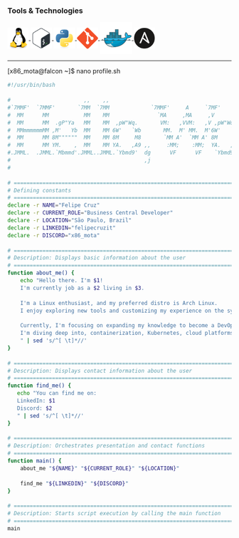### Tools & Technologies

<div style="display: inline_block">
    <a href="https://www.kernel.org/" title="Linux">
        <img align="center" alt="Linux" height="48" width="48" src="https://github.com/devicons/devicon/blob/master/icons/linux/linux-original.svg">
    </a>
    <a href="https://www.gnu.org/savannah-checkouts/gnu/bash/manual/bash.html" title="Shell Script">    
        <img align="center" alt="Shell Script" height="48" width="48" src="https://github.com/devicons/devicon/blob/master/icons/bash/bash-original.svg">
    </a>
    <a href="https://www.python.org" title="Python">
        <img align="center" alt="Python" height="48" width="48" src="https://github.com/devicons/devicon/blob/master/icons/python/python-original.svg">
    </a>
    <a href="https://git-scm.com/" title="Git">
        <img align="center" alt="Git" height="48" width="48" src="https://github.com/devicons/devicon/blob/master/icons/git/git-original.svg">
    </a>
    <a href="https://www.docker.com/" title="Docker">
        <img align="center" alt="Docker" height="72" width="72" src="https://github.com/devicons/devicon/blob/master/icons/docker/docker-original.svg">
    </a>
    <a href="https://www.ansible.com/" title="Ansible">
        <img align="center" alt="Ansible" height="48" width="48" src="https://github.com/devicons/devicon/blob/master/icons/ansible/ansible-original.svg">
    </a>
</div>

---

[x86_mota@falcon ~]$ nano profile.sh

```bash
#!/usr/bin/bash

#                       ,,    ,,                                                       ,,    
#`7MMF'  `7MMF'       `7MM  `7MM             `7MMF'     A     `7MF'                  `7MM  OO
#  MM      MM           MM    MM               `MA     ,MA     ,V                      MM  88
#  MM      MM  .gP"Ya   MM    MM  ,pW"Wq.       VM:   ,VVM:   ,V ,pW"Wq.`7Mb,od8  ,M""bMM  ||
#  MMmmmmmmMM ,M'   Yb  MM    MM 6W'   `Wb       MM.  M' MM.  M'6W'   `Wb MM' "',AP    MM  ||
#  MM      MM 8M""""""  MM    MM 8M     M8       `MM A'  `MM A' 8M     M8 MM    8MI    MM  `'
#  MM      MM YM.    ,  MM    MM YA.   ,A9 ,,     :MM;    :MM;  YA.   ,A9 MM    `Mb    MM  ,,
#.JMML.  .JMML.`Mbmmd'.JMML..JMML.`Ybmd9'  dg      VF      VF    `Ybmd9'.JMML.   `Wbmd"MML.db
#                                          ,j                                                     
#  

# ======================================================================
# Defining constants
# ======================================================================
declare -r NAME="Felipe Cruz"
declare -r CURRENT_ROLE="Business Central Developer"
declare -r LOCATION="São Paulo, Brazil"
declare -r LINKEDIN="felipecruzit"
declare -r DISCORD="x86_mota"

# ======================================================================
# Description: Displays basic information about the user
# ======================================================================
function about_me() {
    echo "Hello there. I'm $1!
    I'm currently job as a $2 living in $3.

    I'm a Linux enthusiast, and my preferred distro is Arch Linux.
    I enjoy exploring new tools and customizing my experience on the system.

    Currently, I'm focusing on expanding my knowledge to become a DevOps Engineer.
    I'm diving deep into, containerization, Kubernetes, cloud platforms, CI/CD and infrastructure automation.
    " | sed 's/^[ \t]*//'
}

# ======================================================================
# Description: Displays contact information about the user
# ======================================================================
function find_me() {
   echo "You can find me on: 
   LinkedIn: $1
   Discord: $2
   " | sed 's/^[ \t]*//'
}

# ======================================================================
# Description: Orchestrates presentation and contact functions
# ======================================================================
function main() {
    about_me "${NAME}" "${CURRENT_ROLE}" "${LOCATION}" 

    find_me "${LINKEDIN}" "${DISCORD}" 
}

# ======================================================================
# Description: Starts script execution by calling the main function
# ======================================================================
main
```

